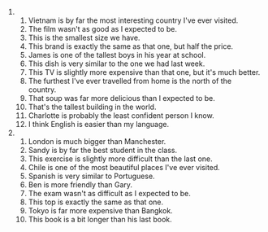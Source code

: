 1.
    1. Vietnam is by far the most interesting country I've ever visited.
    2. The film wasn't as good as I expected to be.
    3. This is the smallest size we have.
    4. This brand is exactly the same as that one, but half the price.
    5. James is one of the tallest boys in his year at school.
    6. This dish is very similar to the one we had last week.
    7. This TV is slightly more expensive than that one, but it's much better.
    8. The furthest I've ever travelled from home is the north of the country.
    9. That soup was far more delicious than I expected to be.
    10. That's the tallest building in the world.
    11. Charlotte is probably the least confident person I know.
    12. I think English is easier than my language.

2.
    1. London is much bigger than Manchester.
    2. Sandy is by far the best student in the class.
    3. This exercise is slightly more difficult than the last one.
    4. Chile is one of the most beautiful places I've ever visited.
    5. Spanish is very similar to Portuguese.
    6. Ben is more friendly than Gary.
    7. The exam wasn't as difficult as I expected to be.
    8. This top is exactly the same as that one.
    9. Tokyo is far more expensive than Bangkok.
    10. This book is a bit longer than his last book.